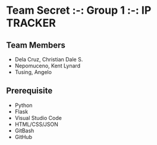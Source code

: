 # Team Secret :-: Group 1 :-: IP TRACKER 

## Team Members
- Dela Cruz, Christian Dale S.
- Nepomuceno, Kent Lynard
- Tusing, Angelo

## Prerequisite

- Python
- Flask
- Visual Studio Code
- HTML/CSS/JSON
- GitBash
- GitHub

